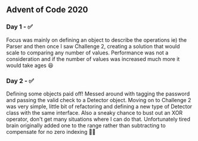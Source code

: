 ## Advent of Code 2020

### Day 1 - ✅
Focus was mainly on defining an object to describe the operations ie) the Parser and then once I saw Challenge 2, creating a solution that would scale to comparing any number of values.
Performance was not a consideration and if the number of values was increased much more it would take ages 😆

### Day 2 - ✅
Defining some objects paid off! Messed around with tagging the password and passing the valid check to a Detector object. Moving on to Challenge 2 was very simple, little bit of refactoring and defining a new type of Detector class with the same interface. Also a sneaky chance to bust out an XOR operator, don't get many situations where I can do that. Unfortunately tired brain originally added one to the range rather than subtracting to compensate for no zero indexing 🤷‍♀️